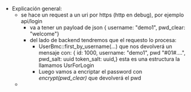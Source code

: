 - Explicación general:
	- se hace un request a un uri por https (http en debug), por ejemplo api/login
		- va a tener un payload de json { username: "demo1", pwd_clear: "welcome"}
		- del lado de backend tendremos que el requesto lo procesa:
			- UserBmc::first_by_username(...) que nos devolverá un mensaje con: { id: 1000, username: "demo1", pwd "\#01\#....", pwd_salt: uuid token_salt: uuid,} esta es una estructura la llamamos UsrForLogin
			- Luego vamos a encriptar el password con *encrypt(pwd_clear)* que devolverá el  pwd
	-